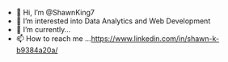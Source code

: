- 👋 Hi, I’m @ShawnKing7
- 👀 I’m interested into Data Analytics and Web Development
- 🌱 I’m currently...
- 📫 How to reach me ...https://www.linkedin.com/in/shawn-k-b9384a20a/

<!---
ShawnKing7/ShawnKing7 is a ✨ special ✨ repository because its `README.md` (this file) appears on your GitHub profile.
You can click the Preview link to take a look at your changes.
--->
